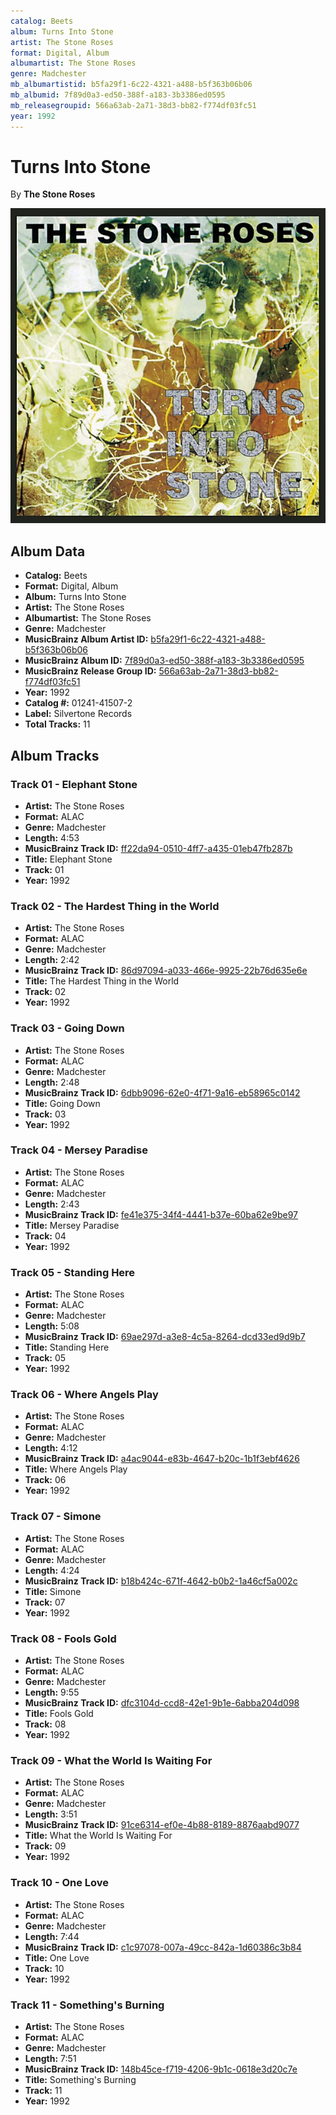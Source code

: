 ```yaml
---
catalog: Beets
album: Turns Into Stone
artist: The Stone Roses
format: Digital, Album
albumartist: The Stone Roses
genre: Madchester
mb_albumartistid: b5fa29f1-6c22-4321-a488-b5f363b06b06
mb_albumid: 7f89d0a3-ed50-388f-a183-3b3386ed0595
mb_releasegroupid: 566a63ab-2a71-38d3-bb82-f774df03fc51
year: 1992
---
```


# Turns Into Stone

By **The Stone Roses**

![](../../assets/beetscovers/The_Stone_Roses-Turns_Into_Stone.jpg)

## Album Data

- **Catalog:** Beets
- **Format:** Digital, Album
- **Album:** Turns Into Stone
- **Artist:** The Stone Roses
- **Albumartist:** The Stone Roses
- **Genre:** Madchester
- **MusicBrainz Album Artist ID:** [b5fa29f1-6c22-4321-a488-b5f363b06b06](https://musicbrainz.org/artist/b5fa29f1-6c22-4321-a488-b5f363b06b06)
- **MusicBrainz Album ID:** [7f89d0a3-ed50-388f-a183-3b3386ed0595](https://musicbrainz.org/release/7f89d0a3-ed50-388f-a183-3b3386ed0595)
- **MusicBrainz Release Group ID:** [566a63ab-2a71-38d3-bb82-f774df03fc51](https://musicbrainz.org/release-group/566a63ab-2a71-38d3-bb82-f774df03fc51)
- **Year:** 1992
- **Catalog #:** 01241-41507-2
- **Label:** Silvertone Records
- **Total Tracks:** 11

## Album Tracks

### Track 01 - Elephant Stone

- **Artist:** The Stone Roses
- **Format:** ALAC
- **Genre:** Madchester
- **Length:** 4:53
- **MusicBrainz Track ID:** [ff22da94-0510-4ff7-a435-01eb47fb287b](https://musicbrainz.org/recording/ff22da94-0510-4ff7-a435-01eb47fb287b)
- **Title:** Elephant Stone
- **Track:** 01
- **Year:** 1992

### Track 02 - The Hardest Thing in the World

- **Artist:** The Stone Roses
- **Format:** ALAC
- **Genre:** Madchester
- **Length:** 2:42
- **MusicBrainz Track ID:** [86d97094-a033-466e-9925-22b76d635e6e](https://musicbrainz.org/recording/86d97094-a033-466e-9925-22b76d635e6e)
- **Title:** The Hardest Thing in the World
- **Track:** 02
- **Year:** 1992

### Track 03 - Going Down

- **Artist:** The Stone Roses
- **Format:** ALAC
- **Genre:** Madchester
- **Length:** 2:48
- **MusicBrainz Track ID:** [6dbb9096-62e0-4f71-9a16-eb58965c0142](https://musicbrainz.org/recording/6dbb9096-62e0-4f71-9a16-eb58965c0142)
- **Title:** Going Down
- **Track:** 03
- **Year:** 1992

### Track 04 - Mersey Paradise

- **Artist:** The Stone Roses
- **Format:** ALAC
- **Genre:** Madchester
- **Length:** 2:43
- **MusicBrainz Track ID:** [fe41e375-34f4-4441-b37e-60ba62e9be97](https://musicbrainz.org/recording/fe41e375-34f4-4441-b37e-60ba62e9be97)
- **Title:** Mersey Paradise
- **Track:** 04
- **Year:** 1992

### Track 05 - Standing Here

- **Artist:** The Stone Roses
- **Format:** ALAC
- **Genre:** Madchester
- **Length:** 5:08
- **MusicBrainz Track ID:** [69ae297d-a3e8-4c5a-8264-dcd33ed9d9b7](https://musicbrainz.org/recording/69ae297d-a3e8-4c5a-8264-dcd33ed9d9b7)
- **Title:** Standing Here
- **Track:** 05
- **Year:** 1992

### Track 06 - Where Angels Play

- **Artist:** The Stone Roses
- **Format:** ALAC
- **Genre:** Madchester
- **Length:** 4:12
- **MusicBrainz Track ID:** [a4ac9044-e83b-4647-b20c-1b1f3ebf4626](https://musicbrainz.org/recording/a4ac9044-e83b-4647-b20c-1b1f3ebf4626)
- **Title:** Where Angels Play
- **Track:** 06
- **Year:** 1992

### Track 07 - Simone

- **Artist:** The Stone Roses
- **Format:** ALAC
- **Genre:** Madchester
- **Length:** 4:24
- **MusicBrainz Track ID:** [b18b424c-671f-4642-b0b2-1a46cf5a002c](https://musicbrainz.org/recording/b18b424c-671f-4642-b0b2-1a46cf5a002c)
- **Title:** Simone
- **Track:** 07
- **Year:** 1992

### Track 08 - Fools Gold

- **Artist:** The Stone Roses
- **Format:** ALAC
- **Genre:** Madchester
- **Length:** 9:55
- **MusicBrainz Track ID:** [dfc3104d-ccd8-42e1-9b1e-6abba204d098](https://musicbrainz.org/recording/dfc3104d-ccd8-42e1-9b1e-6abba204d098)
- **Title:** Fools Gold
- **Track:** 08
- **Year:** 1992

### Track 09 - What the World Is Waiting For

- **Artist:** The Stone Roses
- **Format:** ALAC
- **Genre:** Madchester
- **Length:** 3:51
- **MusicBrainz Track ID:** [91ce6314-ef0e-4b88-8189-8876aabd9077](https://musicbrainz.org/recording/91ce6314-ef0e-4b88-8189-8876aabd9077)
- **Title:** What the World Is Waiting For
- **Track:** 09
- **Year:** 1992

### Track 10 - One Love

- **Artist:** The Stone Roses
- **Format:** ALAC
- **Genre:** Madchester
- **Length:** 7:44
- **MusicBrainz Track ID:** [c1c97078-007a-49cc-842a-1d60386c3b84](https://musicbrainz.org/recording/c1c97078-007a-49cc-842a-1d60386c3b84)
- **Title:** One Love
- **Track:** 10
- **Year:** 1992

### Track 11 - Something's Burning

- **Artist:** The Stone Roses
- **Format:** ALAC
- **Genre:** Madchester
- **Length:** 7:51
- **MusicBrainz Track ID:** [148b45ce-f719-4206-9b1c-0618e3d20c7e](https://musicbrainz.org/recording/148b45ce-f719-4206-9b1c-0618e3d20c7e)
- **Title:** Something's Burning
- **Track:** 11
- **Year:** 1992


